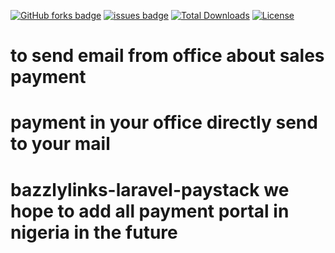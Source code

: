 

[![GitHub forks badge](https://img.shields.io/github/forks/Bazzly/payment-office)](https://bazzlylinks.com/)
[![issues badge](https://img.shields.io/github/issues/Bazzly/payment-office)](https://bazzlylinks.com/)
[![Total Downloads](https://img.shields.io/github/issues/Bazzly/payment-office)](https://bazzlylinks.com/)
[![License](https://img.shields.io/github/license/Bazzly/payment-office)](https://bazzlylinks.com/)




# to send email from office about sales payment 
# payment in your office directly send to your mail
# bazzlylinks-laravel-paystack we hope to add all payment portal in nigeria in the future
